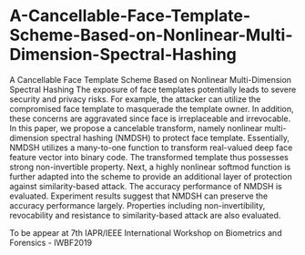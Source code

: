 # A-Cancellable-Face-Template-Scheme-Based-on-Nonlinear-Multi-Dimension-Spectral-Hashing
A Cancellable Face Template Scheme Based on Nonlinear Multi-Dimension Spectral Hashing
The exposure of face templates potentially leads to severe security and privacy risks. For example, the attacker can utilize the compromised face template to masquerade the template owner. In addition, these concerns are aggravated since face is irreplaceable and irrevocable. In this paper, we propose a cancelable transform, namely nonlinear multi-dimension spectral hashing (NMDSH) to protect face template. Essentially, NMDSH utilizes a many-to-one function to transform real-valued deep face feature vector into binary code. The transformed template thus possesses strong non-invertible property. Next, a highly nonlinear softmod function is further adapted into the scheme to provide an additional layer of protection against similarity-based attack. The accuracy performance of NMDSH is evaluated. Experiment results suggest that NMDSH can preserve the accuracy performance largely. Properties including non-invertibility, revocability and resistance to similarity-based attack are also evaluated. 

To be appear at 7th IAPR/IEEE International Workshop on Biometrics and Forensics - IWBF2019

